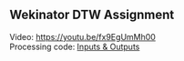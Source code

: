 ## Wekinator DTW Assignment  
Video: https://youtu.be/fx9EgUmMh00   
Processing code: [Inputs & Outputs](/Wekinator-DTW-Assignment/DTW_OpticalFlow.pde)
